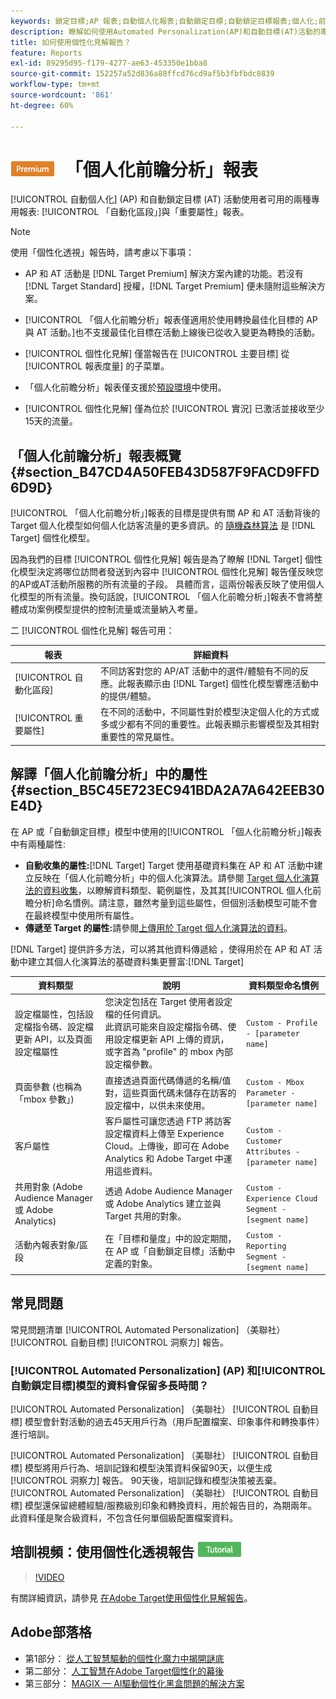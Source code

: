 ```yaml
---
keywords: 鎖定目標;AP 報表;自動個人化報表;自動鎖定目標;自動鎖定目標報表;個人化;前瞻分析;自動化區段;faq;常見問題集;重要屬性
description: 瞭解如何使用Automated Personalization(AP)和自動目標(AT)活動的專門報告 — 自動段和重要屬性。
title: 如何使用個性化見解報告？
feature: Reports
exl-id: 89295d95-f179-4277-ae63-453350e1bba8
source-git-commit: 152257a52d836a88ffcd76cd9af5b3fbfbdc0839
workflow-type: tm+mt
source-wordcount: '861'
ht-degree: 60%

---
```


# ![PREMIUM](/help/main/assets/premium.png) 「個人化前瞻分析」報表

[!UICONTROL 自動個人化] (AP) 和自動鎖定目標 (AT) 活動使用者可用的兩種專用報表: [!UICONTROL 「自動化區段」]與「重要屬性」報表。

>[!NOTE]
>
>使用「個性化透視」報告時，請考慮以下事項：
>
>* AP 和 AT 活動是 [!DNL Target Premium] 解決方案內建的功能。若沒有 [!DNL Target Standard] 授權，[!DNL Target Premium] 便未隨附這些解決方案。
>
>* [!UICONTROL 「個人化前瞻分析」報表僅適用於使用轉換最佳化目標的 AP 與 AT 活動。]也不支援最佳化目標在活動上線後已從收入變更為轉換的活動。
>
>* [!UICONTROL 個性化見解] 僅當報告在 [!UICONTROL 主要目標] 從 [!UICONTROL 報表度量] 的子菜單。
>
>* 「個人化前瞻分析」報表僅支援於[預設環境](/help/main/administrating-target/hosts.md)中使用。
>
>* [!UICONTROL 個性化見解] 僅為位於 [!UICONTROL 實況] 已激活並接收至少15天的流量。


## 「個人化前瞻分析」報表概覽  {#section_B47CD4A50FEB43D587F9FACD9FFD6D9D}

[!UICONTROL 「個人化前瞻分析」]報表的目標是提供有關 AP 和 AT 活動背後的 Target 個人化模型如何個人化訪客流量的更多資訊。的 [隨機森林算法](/help/main/c-activities/t-automated-personalization/algo-random-forest.md) 是 [!DNL Target] 個性化模型。

因為我們的目標 [!UICONTROL 個性化見解] 報告是為了瞭解 [!DNL Target] 個性化模型決定將哪位訪問者發送到內容中 [!UICONTROL 個性化見解] 報告僅反映您的AP或AT活動所服務的所有流量的子段。 具體而言，這兩份報表反映了使用個人化模型的所有流量。換句話說，[!UICONTROL 「個人化前瞻分析」]報表不會將整體成功案例模型提供的控制流量或流量納入考量。

二 [!UICONTROL 個性化見解] 報告可用：

| 報表 | 詳細資料 |
|--- |--- |
| [!UICONTROL 自動化區段] | 不同訪客對您的 AP/AT 活動中的選件/體驗有不同的反應。此報表顯示由 [!DNL Target] 個性化模型響應活動中的提供/體驗。 |
| [!UICONTROL 重要屬性] | 在不同的活動中，不同屬性對於模型決定個人化的方式或多或少都有不同的重要性。此報表顯示影響模型及其相對重要性的常見屬性。 |

## 解譯「個人化前瞻分析」中的屬性 {#section_B5C45E723EC941BDA2A7A642EEB30E4D}

在 AP 或「自動鎖定目標」模型中使用的[!UICONTROL 「個人化前瞻分析」]報表中有兩種屬性:

* **自動收集的屬性:**[!DNL Target] Target 使用基礎資料集在 AP 和 AT 活動中建立反映在「個人化前瞻分析」中的個人化演算法。請參閱 [Target 個人化演算法的資料收集](/help/main/c-activities/t-automated-personalization/ap-data.md)，以瞭解資料類型、範例屬性，及其其[!UICONTROL 個人化前瞻分析]命名慣例。請注意，雖然考量到這些屬性，但個別活動模型可能不會在最終模型中使用所有屬性。
* **傳遞至 Target 的屬性:**&#x200B;請參閱[上傳用於 Target 個人化演算法的資料](/help/main/c-activities/t-automated-personalization/uploading-data-for-the-target-personalization-algorithms.md)。

[!DNL Target] 提供許多方法，可以將其他資料傳遞給 ，使得用於在 AP 和 AT 活動中建立其個人化演算法的基礎資料集更豐富:[!DNL Target]

| 資料類型 | 說明 | 資料類型命名慣例 |
|--- |--- |--- |
| 設定檔屬性，包括設定檔指令碼、設定檔更新 API，以及頁面設定檔屬性 | 您決定包括在 Target 使用者設定檔的任何資訊。<br>此資訊可能來自設定檔指令碼、使用設定檔更新 API 上傳的資訊，或字首為 &quot;profile&quot; 的 mbox 內部設定檔參數。 | `Custom - Profile - [parameter name]` |
| 頁面參數 (也稱為「mbox 參數」) | 直接透過頁面代碼傳遞的名稱/值對，這些頁面代碼未儲存在訪客的設定檔中，以供未來使用。 | `Custom - Mbox Parameter - [parameter name]` |
| 客戶屬性 | 客戶屬性可讓您透過 FTP 將訪客設定檔資料上傳至 Experience Cloud。上傳後，即可在 Adobe Analytics 和 Adobe Target 中運用這些資料。 | `Custom - Customer Attributes - [parameter name]` |
| 共用對象 (Adobe Audience Manager 或 Adobe Analytics) | 透過 Adobe Audience Manager 或 Adobe Analytics 建立並與 Target 共用的對象。 | `Custom - Experience Cloud Segment - [segment name]` |
| 活動內報表對象/區段 | 在「目標和量度」中的設定期間，在 AP 或「自動鎖定目標」活動中定義的對象。 | `Custom - Reporting Segment - [segment name]` |

## 常見問題

常見問題清單 [!UICONTROL Automated Personalization] （美聯社） [!UICONTROL 自動目標] [!UICONTROL 洞察力] 報告。

### [!UICONTROL Automated Personalization] (AP) 和[!UICONTROL 自動鎖定目標]模型的資料會保留多長時間？

[!UICONTROL Automated Personalization] （美聯社） [!UICONTROL 自動目標] 模型會針對活動的過去45天用戶行為（用戶配置檔案、印象事件和轉換事件）進行培訓。

[!UICONTROL Automated Personalization] （美聯社） [!UICONTROL 自動目標] 模型將用戶行為、培訓記錄和模型決策資料保留90天，以便生成 [!UICONTROL 洞察力] 報告。 90天後，培訓記錄和模型決策被丟棄。 [!UICONTROL Automated Personalization] （美聯社） [!UICONTROL 自動目標] 模型還保留總體經驗/服務級別印象和轉換資料，用於報告目的，為期兩年。 此資料僅是聚合級資料，不包含任何單個級配置檔案資料。

## 培訓視頻：使用個性化透視報告 ![教程徽章](/help/main/assets/tutorial.png)

>[!VIDEO](https://video.tv.adobe.com/v/25601/)

有關詳細資訊，請參見 [在Adobe Target使用個性化見解報告](https://helpx.adobe.com/target/kt/using/personalization-insights-report-feature-video-use.html)。

## Adobe部落格

* 第1部分： [從人工智慧驅動的個性化魔力中揭開謎底](https://theblog.adobe.com/taking-mystery-magic-ai-driven-personalization-part-1/)
* 第二部分： [人工智慧在Adobe Target個性化的幕後](https://theblog.adobe.com/a-peek-behind-the-curtain-of-ai-for-personalization-in-adobe-target/)
* 第三部分： [MAGIX — AI驅動個性化黑盒問題的解決方案](https://theblog.adobe.com/magix-the-solution-to-the-black-box-issue-of-ai-driven-personalization/)
